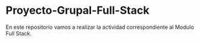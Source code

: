 # Proyecto-Grupal-Full-Stack
En este repositorio vamos a realizar la actividad correspondiente al Modulo Full Stack. 
